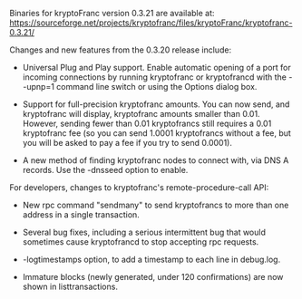 Binaries for kryptoFranc version 0.3.21 are available at:
  https://sourceforge.net/projects/kryptofranc/files/kryptoFranc/kryptofranc-0.3.21/

Changes and new features from the 0.3.20 release include:

* Universal Plug and Play support.  Enable automatic opening of a port for incoming connections by running kryptofranc or kryptofrancd with the - -upnp=1 command line switch or using the Options dialog box.

* Support for full-precision kryptofranc amounts.  You can now send, and kryptofranc will display, kryptofranc amounts smaller than 0.01.  However, sending fewer than 0.01 kryptofrancs still requires a 0.01 kryptofranc fee (so you can send 1.0001 kryptofrancs without a fee, but you will be asked to pay a fee if you try to send 0.0001).

* A new method of finding kryptofranc nodes to connect with, via DNS A records. Use the -dnsseed option to enable.

For developers, changes to kryptofranc's remote-procedure-call API:

* New rpc command "sendmany" to send kryptofrancs to more than one address in a single transaction.

* Several bug fixes, including a serious intermittent bug that would sometimes cause kryptofrancd to stop accepting rpc requests. 

* -logtimestamps option, to add a timestamp to each line in debug.log.

* Immature blocks (newly generated, under 120 confirmations) are now shown in listtransactions.
